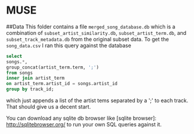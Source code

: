 # MUSE

##Data
This folder contains a file ```merged_song_database.db``` which is a combination of ```subset_artist_similarity.db```,
```subset_artist_term.db```, and ```subset_track_metadata.db``` from the original subset data.
To get the ```song_data.csv``` I ran this query against the database
```sql
select 
songs.*,
group_concat(artist_term.term, ';')
from songs
inner join artist_term
on artist_term.artist_id = songs.artist_id
group by track_id;
```
which just appends a list of the artist tems separated by a ';' to each track.
That should give us a decent start.

You can download any sqlite db browser like [sqlite browser]: http://sqlitebrowser.org/ to run your own SQL queries against it.
